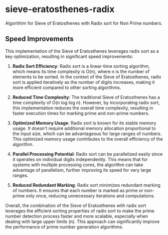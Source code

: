 # sieve-eratosthenes-radix
Algorithim for Sieve of Eratosthenes with Radix sort for Non Prime numbers.
## Speed Improvements

This implementation of the Sieve of Eratosthenes leverages radix sort as a key optimization, resulting in significant speed improvements:

1. **Radix Sort Efficiency**: Radix sort is a linear-time sorting algorithm, which means its time complexity is O(n), where n is the number of elements to be sorted. In the context of the Sieve of Eratosthenes, radix sort is applied iteratively as the number of digits increases, making it more efficient compared to other sorting algorithms.

2. **Reduced Time Complexity**: The traditional Sieve of Eratosthenes has a time complexity of O(n log log n). However, by incorporating radix sort, this implementation reduces the overall time complexity, resulting in faster execution times for marking prime and non-prime numbers.

3. **Optimized Memory Usage**: Radix sort is known for its stable memory usage. It doesn't require additional memory allocation proportional to the input size, which can be advantageous for large ranges of numbers. This optimized memory usage contributes to the overall efficiency of the algorithm.

4. **Parallel Processing Potential**: Radix sort can be parallelized easily since it operates on individual digits independently. This means that for systems with multiple processing cores, the algorithm can take advantage of parallelism, further improving its speed for very large ranges.

5. **Reduced Redundant Marking**: Radix sort minimizes redundant marking of numbers. It ensures that each number is marked as prime or non-prime only once, reducing unnecessary iterations and computations.

Overall, the combination of the Sieve of Eratosthenes with radix sort leverages the efficient sorting properties of radix sort to make the prime number detection process faster and more scalable, especially when dealing with large upper limits (n). This approach can significantly improve the performance of prime number generation algorithms.

